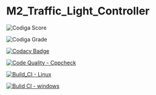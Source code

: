 # M2_Traffic_Light_Controller

![Codiga Score](https://api.codiga.io/project/32939/score/svg)

![Codiga Grade](https://api.codiga.io/project/32939/status/svg)

[![Codacy Badge](https://app.codacy.com/project/badge/Grade/7276eb2efcc7489cbae7854e2a494a5e)](https://www.codacy.com/gh/Balaveeraseshu/M2_Traffic_Light_Controller/dashboard?utm_source=github.com&amp;utm_medium=referral&amp;utm_content=Balaveeraseshu/M2_Traffic_Light_Controller&amp;utm_campaign=Badge_Grade)

[![Code Quality - Cppcheck](https://github.com/Balaveeraseshu/M2_Traffic_Light_Controller/actions/workflows/Cpp.yml/badge.svg)](https://github.com/Balaveeraseshu/M2_Traffic_Light_Controller/actions/workflows/Cpp.yml)

[![Build_CI - Linux](https://github.com/Balaveeraseshu/M2_Traffic_Light_Controller/actions/workflows/Linux.yml/badge.svg)](https://github.com/Balaveeraseshu/M2_Traffic_Light_Controller/actions/workflows/Linux.yml)

[![Bulid CI - windows](https://github.com/Balaveeraseshu/M2_Traffic_Light_Controller/actions/workflows/Windows.yml/badge.svg)](https://github.com/Balaveeraseshu/M2_Traffic_Light_Controller/actions/workflows/Windows.yml)
